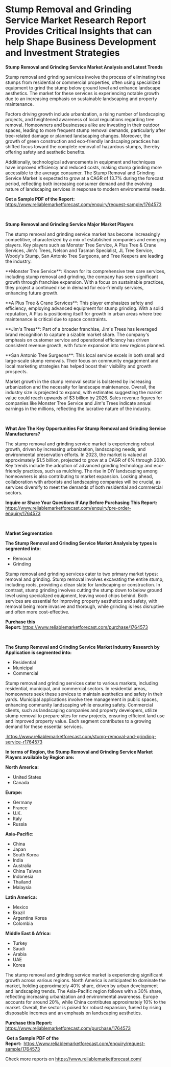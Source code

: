 <p><h1>Stump Removal and Grinding Service Market Research Report Provides Critical Insights that can help Shape Business Development and Investment Strategies</h1></p><p><strong>Stump Removal and Grinding Service Market Analysis and Latest Trends</strong></p>
<p><p>Stump removal and grinding services involve the process of eliminating tree stumps from residential or commercial properties, often using specialized equipment to grind the stump below ground level and enhance landscape aesthetics. The market for these services is experiencing notable growth due to an increasing emphasis on sustainable landscaping and property maintenance.</p><p>Factors driving growth include urbanization, a rising number of landscaping projects, and heightened awareness of local regulations regarding tree removal. Homeowners and businesses alike are investing in their outdoor spaces, leading to more frequent stump removal demands, particularly after tree-related damage or planned landscaping changes. Moreover, the growth of green construction and eco-friendly landscaping practices has shifted focus toward the complete removal of hazardous stumps, thereby offering safety and aesthetic benefits.</p><p>Additionally, technological advancements in equipment and techniques have improved efficiency and reduced costs, making stump grinding more accessible to the average consumer. The Stump Removal and Grinding Service Market is expected to grow at a CAGR of 13.7% during the forecast period, reflecting both increasing consumer demand and the evolving nature of landscaping services in response to modern environmental needs.</p></p>
<p><strong>Get a Sample PDF of the Report:&nbsp;</strong> <a href="https://www.reliablemarketforecast.com/enquiry/request-sample/1764573?utm_campaign=2478&utm_medium=2&utm_source=Github&utm_content=ia&utm_term=11042025&utm_id=stump-removal-and-grinding-service">https://www.reliablemarketforecast.com/enquiry/request-sample/1764573</a></p>
<p>&nbsp;</p>
<p><strong>Stump Removal and Grinding Service Major Market Players</strong></p>
<p><p>The stump removal and grinding service market has become increasingly competitive, characterized by a mix of established companies and emerging players. Key players such as Monster Tree Service, A Plus Tree & Crane Services, Jim's Trees, Nelson and Tasman Specialist, JL Tree Service, Woody's Stump, San Antonio Tree Surgeons, and Tree Keepers are leading the industry.</p><p>**Monster Tree Service**: Known for its comprehensive tree care services, including stump removal and grinding, the company has seen significant growth through franchise expansion. With a focus on sustainable practices, they project a continued rise in demand for eco-friendly services, enhancing future growth.</p><p>**A Plus Tree & Crane Services**: This player emphasizes safety and efficiency, employing advanced equipment for stump grinding. With a solid reputation, A Plus is positioning itself for growth in urban areas where tree maintenance is critical due to space constraints.</p><p>**Jim's Trees**: Part of a broader franchise, Jim's Trees has leveraged brand recognition to capture a sizable market share. The company's emphasis on customer service and operational efficiency has driven consistent revenue growth, with future expansion into new regions planned.</p><p>**San Antonio Tree Surgeons**: This local service excels in both small and large-scale stump removals. Their focus on community engagement and local marketing strategies has helped boost their visibility and growth prospects.</p><p>Market growth in the stump removal sector is bolstered by increasing urbanization and the necessity for landscape maintenance. Overall, the industry size is projected to expand, with estimates suggesting the market value could reach upwards of $3 billion by 2026. Sales revenue figures for companies like Monster Tree Service and Jim's Trees indicate annual earnings in the millions, reflecting the lucrative nature of the industry.</p></p>
<p>&nbsp;</p>
<p><strong>What Are The Key Opportunities For Stump Removal and Grinding Service Manufacturers?</strong></p>
<p><p>The stump removal and grinding service market is experiencing robust growth, driven by increasing urbanization, landscaping needs, and environmental preservation efforts. In 2023, the market is valued at approximately $1.5 billion, projected to grow at a CAGR of 6% through 2030. Key trends include the adoption of advanced grinding technology and eco-friendly practices, such as mulching. The rise in DIY landscaping among homeowners is also contributing to market expansion. Looking ahead, collaboration with arborists and landscaping companies will be crucial, as services diversify to meet the demands of both residential and commercial sectors.</p></p>
<p><strong>Inquire or Share Your Questions If Any Before Purchasing This Report:</strong> <a href="https://www.reliablemarketforecast.com/enquiry/pre-order-enquiry/1764573?utm_campaign=2478&utm_medium=2&utm_source=Github&utm_content=ia&utm_term=11042025&utm_id=stump-removal-and-grinding-service">https://www.reliablemarketforecast.com/enquiry/pre-order-enquiry/1764573</a></p>
<p>&nbsp;</p>
<p><strong>Market Segmentation</strong></p>
<p><strong>The Stump Removal and Grinding Service Market Analysis by types is segmented into:</strong></p>
<p><ul><li>Removal</li><li>Grinding</li></ul></p>
<p><p>Stump removal and grinding services cater to two primary market types: removal and grinding. Stump removal involves excavating the entire stump, including roots, providing a clean slate for landscaping or construction. In contrast, stump grinding involves cutting the stump down to below ground level using specialized equipment, leaving wood chips behind. Both services are essential for improving property aesthetics and safety, with removal being more invasive and thorough, while grinding is less disruptive and often more cost-effective.</p></p>
<p><strong>Purchase this Report:&nbsp;</strong><a href="https://www.reliablemarketforecast.com/purchase/1764573?utm_campaign=2478&utm_medium=2&utm_source=Github&utm_content=ia&utm_term=11042025&utm_id=stump-removal-and-grinding-service">https://www.reliablemarketforecast.com/purchase/1764573</a></p>
<p>&nbsp;</p>
<p><strong>The Stump Removal and Grinding Service Market Industry Research by Application is segmented into:</strong></p>
<p><ul><li>Residential</li><li>Municipal</li><li>Commercial</li></ul></p>
<p><p>Stump removal and grinding services cater to various markets, including residential, municipal, and commercial sectors. In residential areas, homeowners seek these services to maintain aesthetics and safety in their yards. Municipal applications involve tree management in public spaces, enhancing community landscaping while ensuring safety. Commercial clients, such as landscaping companies and property developers, utilize stump removal to prepare sites for new projects, ensuring efficient land use and improved property value. Each segment contributes to a growing demand for these essential services.</p></p>
<p><a href="https://www.reliablemarketforecast.com/stump-removal-and-grinding-service-r1764573?utm_campaign=2478&utm_medium=2&utm_source=Github&utm_content=ia&utm_term=11042025&utm_id=stump-removal-and-grinding-service">&nbsp;https://www.reliablemarketforecast.com/stump-removal-and-grinding-service-r1764573</a></p>
<p><strong>In terms of Region, the Stump Removal and Grinding Service Market Players available by Region are:</strong></p>
<p>
    <p> <strong> North America: </strong>
        <ul>
            <li>United States</li>
            <li>Canada</li>
        </ul>
        </p> 
    <p> <strong> Europe: </strong>
        <ul>
            <li>Germany</li>
            <li>France</li>
            <li>U.K.</li>
            <li>Italy</li>
            <li>Russia</li>
        </ul>
        </p> 
    <p> <strong> Asia-Pacific: </strong>
        <ul>
            <li>China</li>
            <li>Japan</li>
            <li>South Korea</li>
            <li>India</li>
            <li>Australia</li>
            <li>China Taiwan</li>
            <li>Indonesia</li>
            <li>Thailand</li>
            <li>Malaysia</li>
        </ul>
        </p> 
    <p> <strong> Latin America: </strong>
        <ul>
            <li>Mexico</li>
            <li>Brazil</li>
            <li>Argentina Korea</li>
            <li>Colombia</li>
        </ul>
        </p> 
    <p> <strong> Middle East & Africa: </strong>
        <ul>
            <li>Turkey</li>
            <li>Saudi</li>
            <li>Arabia</li>
            <li>UAE</li>
            <li>Korea</li>
        </ul>
    </p>
    </p>
<p><p>The stump removal and grinding service market is experiencing significant growth across various regions. North America is anticipated to dominate the market, holding approximately 40% share, driven by urban development and landscaping trends. The Asia-Pacific region follows with a 30% share, reflecting increasing urbanization and environmental awareness. Europe accounts for around 20%, while China contributes approximately 10% to the market. Overall, the sector is poised for robust expansion, fueled by rising disposable incomes and an emphasis on landscaping aesthetics.</p></p>
<p><strong>Purchase this Report: </strong><a href="https://www.reliablemarketforecast.com/purchase/1764573?utm_campaign=2478&utm_medium=2&utm_source=Github&utm_content=ia&utm_term=11042025&utm_id=stump-removal-and-grinding-service">https://www.reliablemarketforecast.com/purchase/1764573</a></p>
<p>&nbsp;<strong>Get a Sample PDF of the Report:&nbsp;&nbsp;</strong><a href="https://www.reliablemarketforecast.com/enquiry/request-sample/1764573?utm_campaign=2478&utm_medium=2&utm_source=Github&utm_content=ia&utm_term=11042025&utm_id=stump-removal-and-grinding-service">https://www.reliablemarketforecast.com/enquiry/request-sample/1764573</a></p>
<p><strong></strong></p>
<p>Check more reports on <a href="https://www.reliablemarketforecast.com/?utm_campaign=2478&utm_medium=2&utm_source=Github&utm_content=ia&utm_term=11042025&utm_id=stump-removal-and-grinding-service">https://www.reliablemarketforecast.com/</a></p>